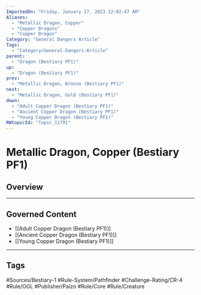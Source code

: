 ```yaml
---
ImportedOn: "Friday, January 27, 2023 12:02:47 AM"
Aliases:
  - "Metallic Dragon, Copper"
  - "Copper Dragons"
  - "Copper Dragon"
Category: "General Dangers Article"
Tags:
  - "Category/General-Dangers-Article"
parent:
  - "Dragon (Bestiary PF1)"
up:
  - "Dragon (Bestiary PF1)"
prev:
  - "Metallic Dragon, Bronze (Bestiary PF1)"
next:
  - "Metallic Dragon, Gold (Bestiary PF1)"
down:
  - "Adult Copper Dragon (Bestiary PF1)"
  - "Ancient Copper Dragon (Bestiary PF1)"
  - "Young Copper Dragon (Bestiary PF1)"
RWtopicId: "Topic_11791"
---
```

# Metallic Dragon, Copper (Bestiary PF1)
## Overview
---
## Governed Content
- [[Adult Copper Dragon (Bestiary PF1)]]
- [[Ancient Copper Dragon (Bestiary PF1)]]
- [[Young Copper Dragon (Bestiary PF1)]]


---
## Tags
#Sources/Bestiary-1 #Rule-System/Pathfinder #Challenge-Rating/CR-4 #Rule/OGL #Publisher/Paizo #Rule/Core #Rule/Creature

